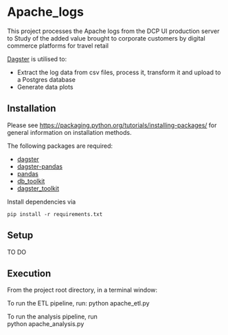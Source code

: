 # Apache_logs

This project processes the Apache logs from the DCP UI production server to Study of the added value brought to corporate customers by digital commerce platforms for travel retail 

[Dagster](https://dagster.readthedocs.io/) is utilised to:

* Extract the log data from csv files, process it, transform it and upload to a Postgres database
* Generate data plots

## Installation
Please see https://packaging.python.org/tutorials/installing-packages/ for general information on installation methods.

The following packages are required:
* [dagster](https://github.com/dagster-io/dagster)
* [dagster-pandas](https://pypi.org/project/dagster-pandas/)
* [pandas](https://pandas.pydata.org/)
* [db_toolkit](https://github.com/ib-da-ncirl/db_toolkit)
* [dagster_toolkit](https://github.com/ib-da-ncirl/db_toolkit)

Install dependencies via

    pip install -r requirements.txt

## Setup

TO DO

## Execution

From the project root directory, in a terminal window: 

To run the ETL pipeline, run:
    python apache_etl.py
    
To run the analysis pipeline, run   
    python apache_analysis.py
